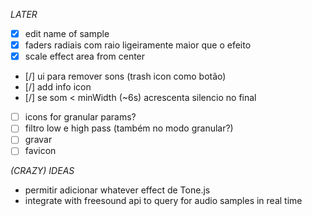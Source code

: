 *LATER*
- [x] edit name of sample
- [x] faders radiais com raio ligeiramente maior que o efeito
- [x] scale effect area from center
- [/] ui para remover sons (trash icon como botão)
- [/] add info icon
- [/] se som < minWidth (~6s) acrescenta silencio no final
- [ ] icons for granular params?
- [ ] filtro low e high pass (também no modo granular?)
- [ ] gravar
- [ ] favicon

*(CRAZY) IDEAS*
- permitir adicionar whatever effect de Tone.js
- integrate with freesound api to query for audio samples in real time
